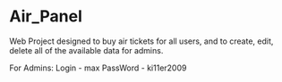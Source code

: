 # Air_Panel
 Web Project designed to buy air tickets for all users, and to create, edit, delete all of the available data for admins.
 
For Admins:
Login - max
PassWord - ki11er2009
